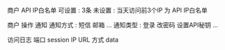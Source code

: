 商户 API IP白名单
	可设置 : 3条
	未设置 : 当天访问前3个IP 为 API IP白名单

商户 操作 通知
	通知方式 : 短信 邮箱 ...
	通知类型 : 登录 改密码 设置API秘钥 ...

访问日志
	端口
	session
	IP
	URL
	方式
	data
